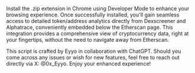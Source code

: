 Install the .zip extension in Chrome using Developer Mode to enhance your browsing experience. 
Once successfully installed, you'll gain seamless access to detailed token/address analytics directly from Dexscreener and Alphatrace, conveniently embedded below the Etherscan page. 
This integration provides a comprehensive view of cryptocurrency data, right at your fingertips, without the need to navigate away from Etherscan.

This script is crafted by Eyyo in collaboration with ChatGPT. Should you come across any issues or wish for new features, feel free to reach out directly via X: @0x_Eyyo. Enjoy your enhanced experience!
